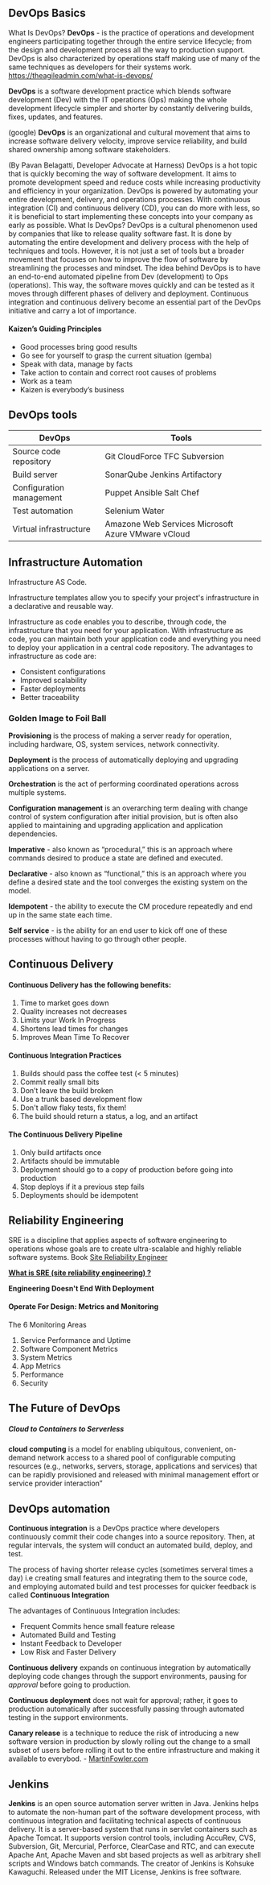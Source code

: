 ## DevOps Basics

What Is DevOps?
**DevOps** - is the practice of operations and development engineers participating together through the entire service lifecycle; from the design and development process all the way to production support. DevOps is also characterized by operations staff making use of many of the same techniques as developers for their systems work. https://theagileadmin.com/what-is-devops/

__DevOps__ is a software development practice which blends software development (Dev) with the IT operations (Ops) making the whole development lifecycle simpler and shorter by constantly delivering builds, fixes, updates, and features.

(google)  __DevOps__ is an organizational and cultural movement that aims to increase software delivery velocity, improve service reliability, and build shared ownership among software stakeholders.

(By Pavan Belagatti, Developer Advocate at Harness)
DevOps is a hot topic that is quickly becoming the way of software development. It aims to promote development speed and reduce costs while increasing productivity and efficiency in your organization. DevOps is powered by automating your entire development, delivery, and operations processes. With continuous integration (CI) and continuous delivery (CD), you can do more with less, so it is beneficial to start implementing these concepts into your company as early as possible.
What Is DevOps?
DevOps is a cultural phenomenon used by companies that like to release quality software fast. It is done by automating the entire development and delivery process with the help of techniques and tools. However, it is not just a set of tools but a broader movement that focuses on how to improve the flow of software by streamlining the processes and mindset.
The idea behind DevOps is to have an end-to-end automated pipeline from Dev (development) to Ops (operations). This way, the software moves quickly and can be tested as it moves through different phases of delivery and deployment. Continuous integration and continuous delivery become an essential part of the DevOps initiative and carry a lot of importance.

#### Kaizen’s Guiding Principles

* Good processes bring good results
* Go see for yourself to grasp the current situation (gemba)
* Speak with data, manage by facts
* Take action to contain and correct root causes of problems
* Work as a team
* Kaizen is everybody’s business

## DevOps tools

DevOps | Tools
--- | ---
Source code repository | Git CloudForce TFC Subversion
Build server | SonarQube Jenkins Artifactory
Configuration management | Puppet Ansible Salt Chef
Test automation | Selenium Water
Virtual infrastructure | Amazone Web Services Microsoft Azure VMware vCloud

## Infrastructure Automation

Infrastructure AS Code.

Infrastructure templates allow you to specify your project's infrastructure in a declarative and reusable way.

Infrastructure as code enables you to describe, through code, the infrastructure that you need for your application.
With infrastructure as code, you can maintain both your application code and everything you need to deploy your application in a central code repository. The advantages to infrastructure as code are:
* Consistent configurations
* Improved scalability
* Faster deployments
* Better traceability

### Golden Image to Foil Ball

**Provisioning** is the process of making a server ready for operation, including hardware, OS, system services, network connectivity.

**Deployment** is the process of automatically deploying and upgrading applications on a server.

**Orchestration** is the act of performing coordinated operations across multiple systems.

**Configuration management** is an overarching term dealing with change control of system configuration after initial provision, but is often also applied to maintaining and upgrading application and application dependencies. 

**Imperative** - also known as “procedural,” this is an approach where commands desired to produce a state are defined and executed. 

**Declarative** - also known as “functional,” this is an approach where you define a desired state and the tool converges the existing system on the model.

**Idempotent** - the ability to execute the CM procedure repeatedly and end up in the same state each time. 

**Self service** - is the ability for an end user to kick off one of these processes without having to go through other people.

## Continuous Delivery

#### Continuous Delivery has the following benefits:
1.	Time to market goes down
2.	Quality increases not decreases
3.	Limits your Work In Progress
4.	Shortens lead times for changes
5.	Improves Mean Time To Recover

#### Continuous Integration Practices

1.	Builds should pass the coffee test (< 5 minutes)
2.	Commit really small bits
3.	Don’t leave the build broken
4.	Use a trunk based development flow
5.	Don't allow flaky tests, fix them!
6.	The build should return a status, a log, and an artifact

#### The Continuous Delivery Pipeline

1.	Only build artifacts once
2.	Artifacts should be immutable
3.	Deployment should go to a copy of production before going into production
4.	Stop deploys if it a previous step fails
5.	Deployments should be idempotent


## Reliability Engineering
SRE is a discipline that applies aspects of software engineering to operations whose goals are to create ultra-scalable and highly reliable software systems.
 Book
[Site Reliability Engineer](http://shop.oreilly.com/product/0636920041528.do)

__[What is SRE (site reliability engineering) ?](https://www.redhat.com/en/topics/devops/what-is-sre?utm_medium=Email&utm_campaign=weekly&sc_cid=7013a000002gUYhAAM "REDHAT Topics")__

**Engineering Doesn't End With Deployment**

#### Operate For Design: Metrics and Monitoring

The 6 Monitoring Areas
1.	Service Performance and Uptime
2.	Software Component Metrics
3.	System Metrics
4.	App Metrics
5.	Performance 
6.	Security

## The Future of DevOps

##### Cloud to Containers to Serverless

**cloud computing** is a model for enabling ubiquitous, convenient, on-demand network access to a shared pool of configurable computing resources (e.g., networks, servers, storage, applications and services) that can be rapidly provisioned and released with minimal management effort or service provider interaction” 

## DevOps automation

__Continuous integration__ is a DevOps practice where developers continuously commit their code changes into a source repository. Then, at regular intervals, the system will conduct an automated build, deploy, and test.

The process of having shorter release cycles (sometimes serveral times a day) i.e creating small features and integrating them to the source code, and employing automated build and test processes for quicker feedback is called __Continuous Integration__

The advantages of Continuous Integration includes:
 * Frequent Commits hence small feature release
 * Automated Build and Testing
 * Instant Feedback to Developer
 * Low Risk and Faster Delivery
 

__Continuous delivery__ expands on continuous integration by automatically deploying code changes through the support environments, pausing for _approval_ before going to production.

__Continuous deployment__ does not wait for approval; rather, it goes to production automatically after successfully passing through automated testing in the support environments.


__Canary release__ is a technique to reduce the risk of introducing a new software version in production by slowly rolling out the change to a small subset of users before rolling it out to the entire infrastructure and making it available to everybod. - [MartinFowler.com](https://martinfowler.com/bliki/CanaryRelease.html)

## Jenkins

__Jenkins__ is an open source automation server written in Java. Jenkins helps to automate the non-human part of the software development process, with continuous integration and facilitating technical aspects of continuous delivery. It is a server-based system that runs in servlet containers such as Apache Tomcat. It supports version control tools, including AccuRev, CVS, Subversion, Git, Mercurial, Perforce, ClearCase and RTC, and can execute Apache Ant, Apache Maven and sbt based projects as well as arbitrary shell scripts and Windows batch commands. The creator of Jenkins is Kohsuke Kawaguchi. Released under the MIT License, Jenkins is free software.





